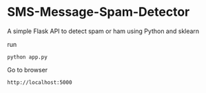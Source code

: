 # SMS-Message-Spam-Detector
A simple Flask API to detect spam or ham using Python and sklearn

run 

```python app.py```

Go to browser

```http://localhost:5000```

